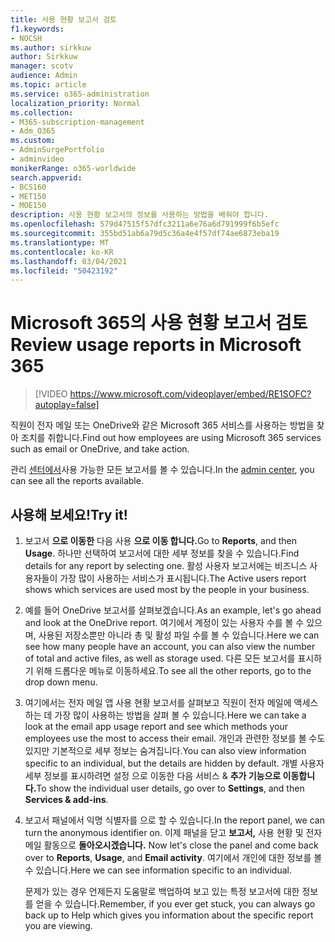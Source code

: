 ```yaml
---
title: 사용 현황 보고서 검토
f1.keywords:
- NOCSH
ms.author: sirkkuw
author: Sirkkuw
manager: scotv
audience: Admin
ms.topic: article
ms.service: o365-administration
localization_priority: Normal
ms.collection:
- M365-subscription-management
- Adm_O365
ms.custom:
- AdminSurgePortfolio
- adminvideo
monikerRange: o365-worldwide
search.appverid:
- BCS160
- MET150
- MOE150
description: 사용 현황 보고서의 정보를 사용하는 방법을 배워야 합니다.
ms.openlocfilehash: 579d47515f57dfc3211a6e76a6d791999f6b5efc
ms.sourcegitcommit: 355bd51ab6a79d5c36a4e4f57df74ae6873eba19
ms.translationtype: MT
ms.contentlocale: ko-KR
ms.lasthandoff: 03/04/2021
ms.locfileid: "50423192"
---
```

# <a name="review-usage-reports-in-microsoft-365"></a><span data-ttu-id="3d99e-103">Microsoft 365의 사용 현황 보고서 검토</span><span class="sxs-lookup"><span data-stu-id="3d99e-103">Review usage reports in Microsoft 365</span></span>

> [!VIDEO https://www.microsoft.com/videoplayer/embed/RE1SOFC?autoplay=false]

<span data-ttu-id="3d99e-104">직원이 전자 메일 또는 OneDrive와 같은 Microsoft 365 서비스를 사용하는 방법을 찾아 조치를 취합니다.</span><span class="sxs-lookup"><span data-stu-id="3d99e-104">Find out how employees are using Microsoft 365 services such as email or OneDrive, and take action.</span></span>

<span data-ttu-id="3d99e-105">관리 [센터에서](https://admin.microsoft.com)사용 가능한 모든 보고서를 볼 수 있습니다.</span><span class="sxs-lookup"><span data-stu-id="3d99e-105">In the [admin center](https://admin.microsoft.com), you can see all the reports available.</span></span>

## <a name="try-it"></a><span data-ttu-id="3d99e-106">사용해 보세요!</span><span class="sxs-lookup"><span data-stu-id="3d99e-106">Try it!</span></span>

1. <span data-ttu-id="3d99e-107">보고서 **으로 이동한** 다음 사용 **으로 이동 합니다.**</span><span class="sxs-lookup"><span data-stu-id="3d99e-107">Go to **Reports**, and then **Usage**.</span></span> <span data-ttu-id="3d99e-108">하나만 선택하여 보고서에 대한 세부 정보를 찾을 수 있습니다.</span><span class="sxs-lookup"><span data-stu-id="3d99e-108">Find details for any report by selecting one.</span></span> <span data-ttu-id="3d99e-109">활성 사용자 보고서에는 비즈니스 사용자들이 가장 많이 사용하는 서비스가 표시됩니다.</span><span class="sxs-lookup"><span data-stu-id="3d99e-109">The Active users report shows which services are used most by the people in your business.</span></span>
1. <span data-ttu-id="3d99e-110">예를 들어 OneDrive 보고서를 살펴보겠습니다.</span><span class="sxs-lookup"><span data-stu-id="3d99e-110">As an example, let's go ahead and look at the OneDrive report.</span></span> <span data-ttu-id="3d99e-111">여기에서 계정이 있는 사용자 수를 볼 수 있으며, 사용된 저장소뿐만 아니라 총 및 활성 파일 수를 볼 수 있습니다.</span><span class="sxs-lookup"><span data-stu-id="3d99e-111">Here we can see how many people have an account, you can also view the number of total and active files, as well as storage used.</span></span> <span data-ttu-id="3d99e-112">다른 모든 보고서를 표시하기 위해 드롭다운 메뉴로 이동하세요.</span><span class="sxs-lookup"><span data-stu-id="3d99e-112">To see all the other reports, go to the drop down menu.</span></span>
1. <span data-ttu-id="3d99e-113">여기에서는 전자 메일 앱 사용 현황 보고서를 살펴보고 직원이 전자 메일에 액세스하는 데 가장 많이 사용하는 방법을 살펴 볼 수 있습니다.</span><span class="sxs-lookup"><span data-stu-id="3d99e-113">Here we can take a look at the email app usage report and see which methods your employees use the most to access their email.</span></span> <span data-ttu-id="3d99e-114">개인과 관련한 정보를 볼 수도 있지만 기본적으로 세부 정보는 숨겨집니다.</span><span class="sxs-lookup"><span data-stu-id="3d99e-114">You can also view information specific to an individual, but the details are hidden by default.</span></span> <span data-ttu-id="3d99e-115">개별 사용자 세부 정보를 표시하려면 설정 으로 이동한 다음 서비스 & **추가 기능으로 이동합니다.**</span><span class="sxs-lookup"><span data-stu-id="3d99e-115">To show the individual user details, go over to **Settings**, and then **Services & add-ins**.</span></span>
1. <span data-ttu-id="3d99e-116">보고서 패널에서 익명 식별자를 으로 할 수 있습니다.</span><span class="sxs-lookup"><span data-stu-id="3d99e-116">In the report panel, we can turn the anonymous identifier on.</span></span> <span data-ttu-id="3d99e-117">이제 패널을 닫고 **보고서,** 사용 현황 및 전자 메일 활동으로 **돌아오시겠습니다.** </span><span class="sxs-lookup"><span data-stu-id="3d99e-117">Now let's close the panel and come back over to **Reports**, **Usage**, and **Email activity**.</span></span> <span data-ttu-id="3d99e-118">여기에서 개인에 대한 정보를 볼 수 있습니다.</span><span class="sxs-lookup"><span data-stu-id="3d99e-118">Here we can see information specific to an individual.</span></span>

    <span data-ttu-id="3d99e-119">문제가 있는 경우 언제든지 도움말로 백업하여 보고 있는 특정 보고서에 대한 정보를 얻을 수 있습니다.</span><span class="sxs-lookup"><span data-stu-id="3d99e-119">Remember, if you ever get stuck, you can always go back up to Help which gives you information about the specific report you are viewing.</span></span>